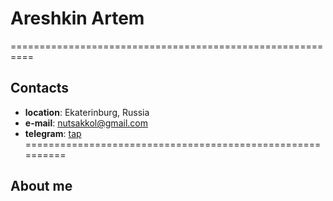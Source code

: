 # Areshkin Artem
==========================================================
## Contacts
* **location**: Ekaterinburg, Russia
* **e-mail**: nutsakkol@gmail.com
* **telegram**: [tap](https://t.me/arexovaja_pasta "Link on Telegram")
==========================================================
## About me

